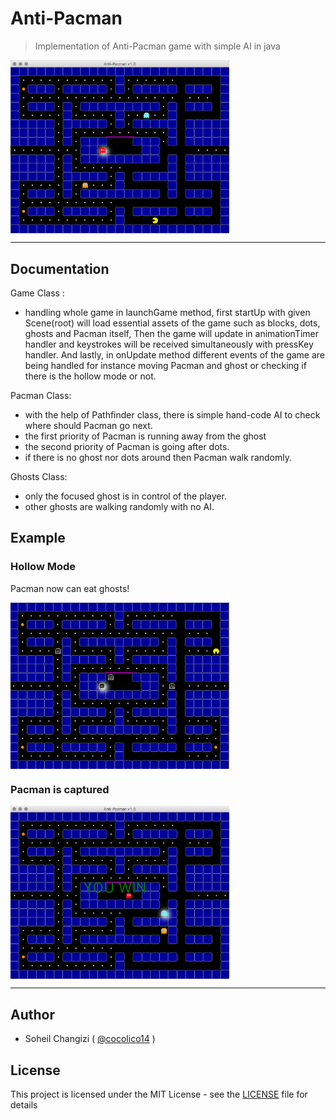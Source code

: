 # Anti-Pacman

> Implementation of Anti-Pacman game with simple AI in java

<img src="./assets/Overview.png" width="350" align="middle">

<hr />

## Documentation

  Game Class :
  
  - handling whole game in launchGame method, first startUp with given Scene(root) will load essential assets of the game such as blocks, dots, ghosts and Pacman itself, Then the game will update in animationTimer handler and keystrokes will be received simultaneously with pressKey handler. And lastly, in onUpdate method different events of the game are being handled for instance moving Pacman and ghost or checking if there is the hollow mode or not.

  Pacman Class:
  
  - with the help of Pathfinder class, there is simple hand-code AI to check where should Pacman go next.
  - the first priority of Pacman is running away from the ghost
  - the second priority of Pacman is going after dots.
  - if there is no ghost nor dots around then Pacman walk randomly.
  
  Ghosts Class:
  
  - only the focused ghost is in control of the player.
  - other ghosts are walking randomly with no AI.


## Example

### Hollow Mode ###

Pacman now can eat ghosts!

<img src="./assets/Hollow_Mode.png" width="350" align="middle">

### Pacman is captured ###

<img src="./assets/Winning.png" width="350" align="middle">

<hr />

## Author

  - Soheil Changizi ( [@cocolico14](https://github.com/cocolico14) )


## License

This project is licensed under the MIT License - see the [LICENSE](./LICENSE) file for details


